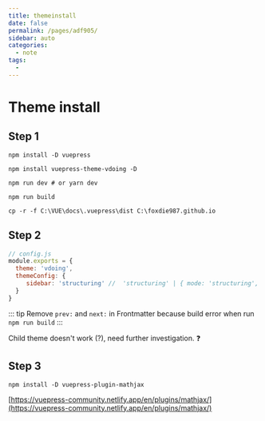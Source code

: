 ```yaml
---
title: themeinstall
date: false
permalink: /pages/adf905/
sidebar: auto
categories:
  - note
tags:
  -
---
```

# Theme install

## Step 1

``` shell
npm install -D vuepress

npm install vuepress-theme-vdoing -D

npm run dev # or yarn dev

npm run build

cp -r -f C:\VUE\docs\.vuepress\dist C:\foxdie987.github.io

```

## Step 2

``` js
// config.js
module.exports = {
  theme: 'vdoing',
  themeConfig: {
     sidebar: 'structuring' //  'structuring' | { mode: 'structuring', collapsable: Boolean} | 'auto' | 自定义
  }
}
```

::: tip
Remove  `prev:` and `next:` in Frontmatter because build error when run `npm run build`
:::

Child theme doesn't work (?), need further investigation. :question:

## Step 3

``` shell
npm install -D vuepress-plugin-mathjax
```
[https://vuepress-community.netlify.app/en/plugins/mathjax/](https://vuepress-community.netlify.app/en/plugins/mathjax/)
